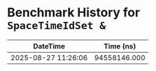 # Benchmark History for `SpaceTimeIdSet &`

| DateTime | Time (ns) |
|----------|----------|
| 2025-08-27 11:26:06 | 94558146.000 |
